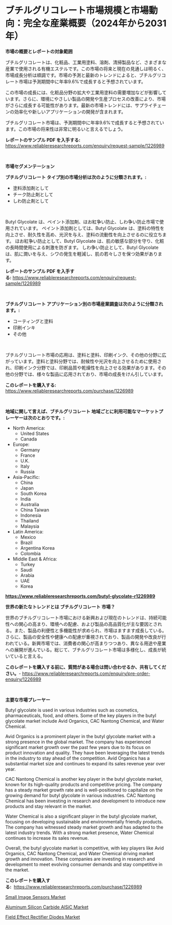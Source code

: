 <p><h1>ブチルグリコレート市場規模と市場動向：完全な産業概要（2024年から2031年）</h1></p><p><strong>市場の概要とレポートの対象範囲</strong></p>
<p><p>ブチルグリコレートは、化粧品、工業用塗料、溶剤、清掃製品など、さまざまな産業で使用される有機エステルです。この市場の将来と現在の見通しは明るく、市場成長分析は順調です。市場の予測と最新のトレンドによると、ブチルグリコレート市場は予測期間中に年率9.6%で成長すると予想されています。 </p><p>この市場の成長には、化粧品分野の拡大や工業用塗料の需要増加などが影響しています。さらに、環境にやさしい製品の開発や生産プロセスの改善により、市場がさらに成長する可能性があります。最新の市場トレンドには、サプライチェーンの効率化や新しいアプリケーションの開発が含まれます。</p><p>ブチルグリコレート市場は、予測期間中に年率9.6%で成長すると予想されています。この市場の将来性は非常に明るいと言えるでしょう。</p></p>
<p><strong>レポートのサンプル PDF を入手する:</strong> <a href="https://www.reliableresearchreports.com/enquiry/request-sample/1226989">https://www.reliableresearchreports.com/enquiry/request-sample/1226989</a></p>
<p>&nbsp;</p>
<p><strong>市場セグメンテーション</strong></p>
<p><strong>ブチルグリコレート タイプ別の市場分析は次のように分類されます。:</strong></p>
<p><ul><li>塗料添加剤として</li><li>チーク防止剤として</li><li>しわ防止剤として</li></ul></p>
<p>&nbsp;</p>
<p><p>Butyl Glycolate は、ペイント添加剤、ほお紅争い防止、しわ争い防止市場で使用されています。 ペイント添加剤としては、Butyl Glycolate は、塗料の特性を向上させ、耐久性を高め、光沢を与え、塗料の流動性を向上させるのに役立ちます。 ほお紅争い防止として、Butyl Glycolate は、肌の敏感な部分を守り、化粧の長時間使用による刺激を防ぎます。 しわ争い防止として、Butyl Glycolate は、肌に潤いを与え、シワの発生を軽減し、肌の若々しさを保つ効果があります。</p></p>
<p><strong>レポートのサンプル PDF を入手する:</strong>&nbsp;<a href="https://www.reliableresearchreports.com/enquiry/request-sample/1226989">https://www.reliableresearchreports.com/enquiry/request-sample/1226989</a></p>
<p>&nbsp;</p>
<p><strong> ブチルグリコレート アプリケーション別の市場産業調査は次のように分類されます。:</strong></p>
<p><ul><li>コーティングと塗料</li><li>印刷インキ</li><li>その他</li></ul></p>
<p>&nbsp;</p>
<p><p>ブチルグリコレート市場の応用は、塗料と塗料、印刷インク、その他の分野に広がっています。塗料と塗料分野では、耐候性や光沢を向上させるために使用され、印刷インク分野では、印刷品質や乾燥性を向上させる効果があります。その他の分野では、様々な製品に応用されており、市場の成長をけん引しています。</p></p>
<p><strong>このレポートを購入する:</strong>&nbsp; <a href="https://www.reliableresearchreports.com/purchase/1226989">https://www.reliableresearchreports.com/purchase/1226989</a></p>
<p>&nbsp;</p>
<p><strong>地域に関して言えば、ブチルグリコレート 地域ごとに利用可能なマーケットプレーヤーは次のとおりです。:</strong></p>
<p><ul>
    <li>
        North America:
        <ul>
            <li>United States</li>
            <li>Canada</li>
        </ul>
    </li>
    <li>
        Europe:
        <ul>
            <li>Germany</li>
            <li>France</li>
            <li>U.K.</li>
            <li>Italy</li>
            <li>Russia</li>
        </ul>
    </li>
    <li>
        Asia-Pacific:
        <ul>
            <li>China</li>
            <li>Japan</li>
            <li>South Korea</li>
            <li>India</li>
            <li>Australia</li>
            <li>China Taiwan</li>
            <li>Indonesia</li>
            <li>Thailand</li>
            <li>Malaysia</li>
        </ul>
    </li>
    <li>
        Latin America:
        <ul>
            <li>Mexico</li>
            <li>Brazil</li>
            <li>Argentina Korea</li>
            <li>Colombia</li>
        </ul>
    </li>
    <li>
        Middle East & Africa:
        <ul>
            <li>Turkey</li>
            <li>Saudi</li>
            <li>Arabia</li>
            <li>UAE</li>
            <li>Korea</li>
        </ul>
    </li>
    </ul></p>
<p><strong><a href="https://www.reliableresearchreports.com/butyl-glycolate-r1226989">https://www.reliableresearchreports.com/butyl-glycolate-r1226989</a></strong>&nbsp;</p>
<p><strong>世界の新たなトレンドとは ブチルグリコレート 市場？</strong></p>
<p><p>世界のブチルグリコレート市場における新興および現在のトレンドは、持続可能性への関心の高まり、環境への配慮、および製品の高品質化が主な要因とされる。また、製品の利便性と多機能性が求められ、市場はますます成長している。さらに、製品の安全性や健康への配慮が重視されており、製品の開発や改良が行われている。新興市場では、消費者の関心が高まりつつあり、異なる用途や産業への展開が進んでいる。総じて、ブチルグリコレート市場は多様化し、成長が続いていると言える。</p></p>
<p><strong>このレポートを購入する前に、質問がある場合は問い合わせるか、共有してください。</strong>- <a href="https://www.reliableresearchreports.com/enquiry/pre-order-enquiry/1226989">https://www.reliableresearchreports.com/enquiry/pre-order-enquiry/1226989</a></p>
<p>&nbsp;</p>
<p><strong>主要な市場プレーヤー</strong></p>
<p><p>Butyl glycolate is used in various industries such as cosmetics, pharmaceuticals, food, and others. Some of the key players in the butyl glycolate market include Avid Organics, CAC Nantong Chemical, and Water Chemical.</p><p>Avid Organics is a prominent player in the butyl glycolate market with a strong presence in the global market. The company has experienced significant market growth over the past few years due to its focus on product innovation and quality. They have been leveraging the latest trends in the industry to stay ahead of the competition. Avid Organics has a substantial market size and continues to expand its sales revenue year over year.</p><p>CAC Nantong Chemical is another key player in the butyl glycolate market, known for its high-quality products and competitive pricing. The company has a steady market growth rate and is well-positioned to capitalize on the growing demand for butyl glycolate in various industries. CAC Nantong Chemical has been investing in research and development to introduce new products and stay relevant in the market.</p><p>Water Chemical is also a significant player in the butyl glycolate market, focusing on developing sustainable and environmentally friendly products. The company has witnessed steady market growth and has adapted to the latest industry trends. With a strong market presence, Water Chemical continues to increase its sales revenue.</p><p>Overall, the butyl glycolate market is competitive, with key players like Avid Organics, CAC Nantong Chemical, and Water Chemical driving market growth and innovation. These companies are investing in research and development to meet evolving consumer demands and stay competitive in the market.</p></p>
<p><strong>このレポートを購入する:</strong>&nbsp;&nbsp;<a href="https://www.reliableresearchreports.com/purchase/1226989">https://www.reliableresearchreports.com/purchase/1226989</a></p>
<p><p><a href="https://metal-farmhouse-e95.notion.site/Small-Image-Sensors-Market-Competitive-Analysis-Market-Trends-and-Forecast-to-2031-c8f890ec979d411ea6f90ec6cbb2eecf">Small Image Sensors Market</a></p><p><a href="https://crocus-run-b5a.notion.site/Aluminum-Silicon-Carbide-AlSiC-Market-Size-Reveals-the-Best-Marketing-Channels-In-Global-Industry-958964d05e6e4a71a2de79b79cd74c5d">Aluminum Silicon Carbide AlSiC Market</a></p><p><a href="https://gratis-rainforest-2ca.notion.site/Field-Effect-Rectifier-Diodes-Market-Trends-Forecast-and-Competitive-Analysis-to-2031-07fd3c76a1d143c08080e72b960dfb4b">Field Effect Rectifier Diodes Market</a></p></p>